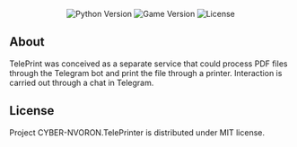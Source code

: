 <p align="center">
   <img src="https://img.shields.io/badge/Python_Version-3.10-8A2BE2" alt="Python Version">
   <img src="https://img.shields.io/badge/Version-v1.0-blue" alt="Game Version">
   <img src="https://img.shields.io/badge/License-MIT-success" alt="License">
</p>

## About

TelePrint was conceived as a separate service that could process PDF files through the Telegram bot and print the file through a printer. Interaction is carried out through a chat in Telegram.

## License

Project CYBER-NVORON.TelePrinter is distributed under MIT license.
